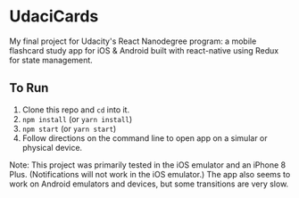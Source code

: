 # UdaciCards

My final project for Udacity's React Nanodegree program: a mobile flashcard study app for iOS & Android built with react-native using Redux for state management.

## To Run

1. Clone this repo and `cd` into it.
2. `npm install` (or `yarn install`)
3. `npm start` (or `yarn start`)
4. Follow directions on the command line to open app on a simular or physical device.

Note: This project was primarily tested in the iOS emulator and an iPhone 8 Plus. (Notifications will not work in the iOS emulator.) The app also seems to work on Android emulators and devices, but some transitions are very slow.
